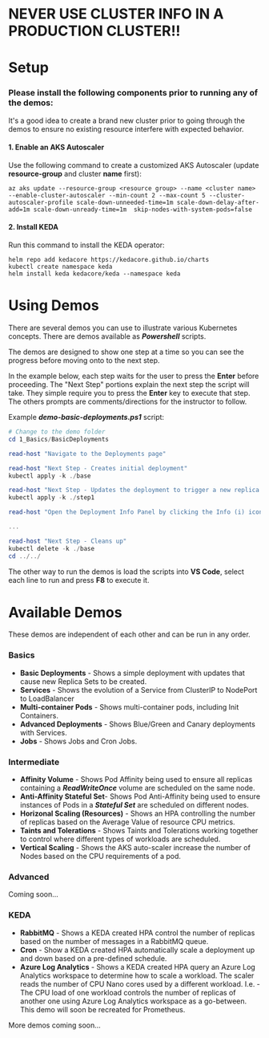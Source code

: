# NEVER USE CLUSTER INFO IN A PRODUCTION CLUSTER!!



# Setup

### Please install the following components prior to running any of the demos:

It's a good idea to create a brand new cluster prior to going through the demos to ensure no existing resource interfere with expected behavior.

#### 1. Enable an AKS Autoscaler

Use the following command to create a customized AKS Autoscaler (update **resource-group** and cluster **name** first):

```shell
az aks update --resource-group <resource group> --name <cluster name>  --enable-cluster-autoscaler --min-count 2 --max-count 5 --cluster-autoscaler-profile scale-down-unneeded-time=1m scale-down-delay-after-add=1m scale-down-unready-time=1m  skip-nodes-with-system-pods=false
```

#### 2. Install KEDA

Run this command to install the KEDA operator:

```shell
helm repo add kedacore https://kedacore.github.io/charts
kubectl create namespace keda
helm install keda kedacore/keda --namespace keda
```



# Using Demos

There are several demos you can use to illustrate various Kubernetes concepts.   There are demos available as ***Powershell*** scripts.

The demos are designed to show one step at a time so you can see the progress before moving onto to the next step.

In the example below, each step waits for the user to press the **Enter** before proceeding.  The "Next Step" portions explain the next step the script will take.  They simple require you to press the **Enter** key to execute that step.  The others prompts are comments/directions for the instructor to follow.  

Example ***demo-basic-deployments.ps1*** script:

```powershell
# Change to the demo folder
cd 1_Basics/BasicDeployments

read-host "Navigate to the Deployments page"

read-host "Next Step - Creates initial deployment"
kubectl apply -k ./base

read-host "Next Step - Updates the deployment to trigger a new replica set"
kubectl apply -k ./step1

read-host "Open the Deployment Info Panel by clicking the Info (i) icon to the right of the deployment name."

...

read-host "Next Step - Cleans up"
kubectl delete -k ./base
cd ../../
```

The other way to run the demos is load the scripts into **VS Code**, select each line to run and press **F8** to execute it.



# Available Demos

These demos are independent of each other and can be run in any order.

### Basics

  * **Basic Deployments** - Shows a simple deployment with updates that cause new Replica Sets to be created.
  * **Services** - Shows the evolution of a Service from ClusterIP to NodePort to LoadBalancer
  * **Multi-container Pods** - Shows multi-container pods, including Init Containers.
  * **Advanced Deployments** - Shows Blue/Green and Canary deployments with Services.
  * **Jobs** - Shows Jobs and Cron Jobs.



### Intermediate

  * **Affinity Volume** - Shows Pod Affinity being used to ensure all replicas containing a ***ReadWriteOnce*** volume are scheduled on the same node.
  * **Anti-Affinity Stateful Set**- Shows Pod Anti-Affinity being used to ensure instances of Pods in a ***Stateful Set*** are scheduled on different nodes.
  * **Horizonal Scaling (Resources)** - Shows an HPA controlling the number of replicas based on the Average Value of resource CPU metrics.
  * **Taints and Tolerations** - Shows Taints and Tolerations working together to control where different types of workloads are scheduled.
  * **Vertical Scaling** - Shows the AKS auto-scaler increase the number of Nodes based on the CPU requirements of a pod.



### Advanced

Coming soon...



### KEDA

  * **RabbitMQ** - Shows a KEDA created HPA control the number of replicas based on the number of messages in a RabbitMQ queue.
  * **Cron** - Show a KEDA created HPA automatically scale a deployment up and down based on a pre-defined schedule.
  * **Azure Log Analytics** - Shows a KEDA created HPA  query an Azure Log Analytics workspace to determine how to scale a workload.  The scaler reads the number of CPU Nano cores used by a different workload.  I.e. - The CPU load of one workload controls the number of replicas of another one using Azure Log Analytics workspace as a go-between.  This demo will soon be recreated for Prometheus.



More demos coming soon...